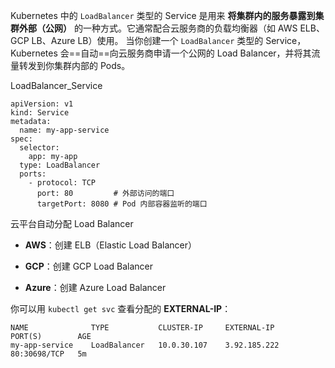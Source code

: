 
Kubernetes 中的 `LoadBalancer` 类型的 Service 是用来 **将集群内的服务暴露到集群外部（公网）** 的一种方式。它通常配合云服务商的负载均衡器（如 AWS ELB、GCP LB、Azure LB）使用。
当你创建一个 `LoadBalancer` 类型的 Service，Kubernetes 会==自动==向云服务商申请一个公网的 Load Balancer，并将其流量转发到你集群内部的 Pods。


LoadBalancer_Service
```
apiVersion: v1
kind: Service
metadata:
  name: my-app-service
spec:
  selector:
    app: my-app
  type: LoadBalancer
  ports:
    - protocol: TCP
      port: 80         # 外部访问的端口
      targetPort: 8080 # Pod 内部容器监听的端口
```


云平台自动分配 Load Balancer

- **AWS**：创建 ELB（Elastic Load Balancer）
    
- **GCP**：创建 GCP Load Balancer
    
- **Azure**：创建 Azure Load Balancer



你可以用 `kubectl get svc` 查看分配的 **EXTERNAL-IP**：

```
NAME              TYPE           CLUSTER-IP     EXTERNAL-IP       PORT(S)        AGE
my-app-service    LoadBalancer   10.0.30.107    3.92.185.222       80:30698/TCP   5m
```